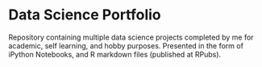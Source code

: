 # Data Science Portfolio
Repository containing multiple data science projects completed by me for academic, self learning, and hobby purposes. Presented in the form of iPython Notebooks, and R markdown files (published at RPubs).
